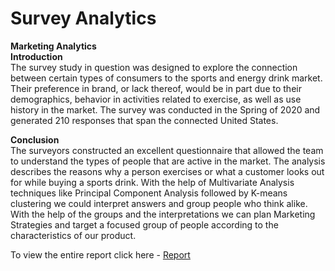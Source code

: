 # Survey Analytics
<b>Marketing Analytics</b><br>
<b>Introduction</b><br>
The survey study in question was designed to explore the connection between certain types of consumers to the sports and energy drink market. Their preference in brand, or lack
thereof, would be in part due to their demographics, behavior in activities related to exercise, as well as use history in the market. The survey was conducted in the Spring of 2020 and generated 210 responses that span the connected United States.

<b>Conclusion</b><br>
The surveyors constructed an excellent questionnaire that allowed the team to understand the
types of people that are active in the market. The analysis describes the reasons why a person
exercises or what a customer looks out for while buying a sports drink. With the help of
Multivariate Analysis techniques like Principal Component Analysis followed by K-means
clustering we could interpret answers and group people who think alike. With the help of the
groups and the interpretations we can plan Marketing Strategies and target a focused group of
people according to the characteristics of our product.

To view the entire report click here - <a href='https://github.com/karanashar/Survey-Analytics-Energy-Sports-Drinks/blob/main/MAR653%20Project%20Report.pdf'> Report</a>
